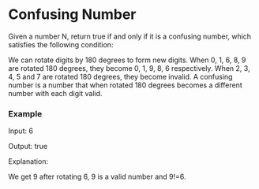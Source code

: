 # Confusing Number
Given a number N, return true if and only if it is a confusing number, which satisfies 
the following condition:

We can rotate digits by 180 degrees to form new digits. When 0, 1, 6, 8, 9 are rotated 
180 degrees, they become 0, 1, 9, 8, 6 respectively. When 2, 3, 4, 5 and 7 are rotated 
180 degrees, they become invalid. A confusing number is a number that when rotated 180 
degrees becomes a different number with each digit valid.

### Example
Input: 6


Output: true


Explanation: 


We get 9 after rotating 6, 9 is a valid number and 9!=6.
